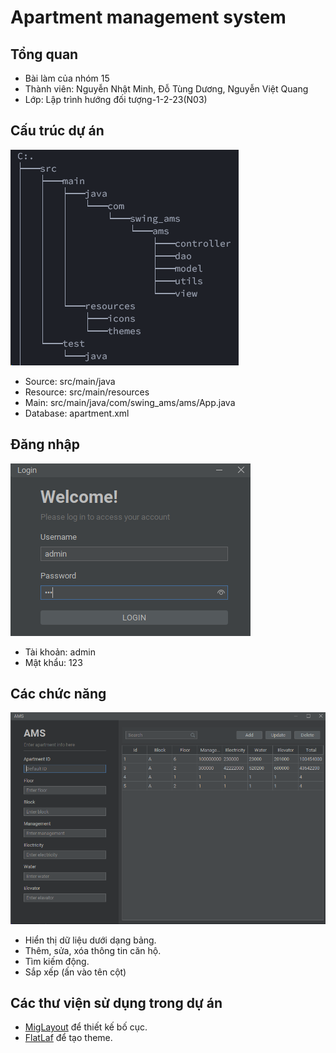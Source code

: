 # Apartment management system
## Tổng quan

- Bài làm của nhóm 15
- Thành viên: Nguyễn Nhật Minh, Đỗ Tùng Dương, Nguyễn Việt Quang
- Lớp: Lập trình hướng đối tượng-1-2-23(N03)

## Cấu trúc dự án
![img.png](image/IMG01.png)
- Source: src/main/java
- Resource: src/main/resources
- Main: src/main/java/com/swing_ams/ams/App.java
- Database: apartment.xml

## Đăng nhập
![img.png](image/IMG02.png)

- Tài khoản: admin
- Mật khẩu: 123

## Các chức năng
![img.png](image/IMG03.png)
- Hiển thị dữ liệu dưới dạng bảng.
- Thêm, sửa, xóa thông tin căn hộ.
- Tìm kiếm động.
- Sắp xếp (ấn vào tên cột)

## Các thư viện sử dụng trong dự án
- <a href="https://github.com/mikaelgrev/miglayout">MigLayout</a> để thiết kế bố cục.
- <a href="https://github.com/JFormDesigner/FlatLaf">FlatLaf</a> để tạo theme.

